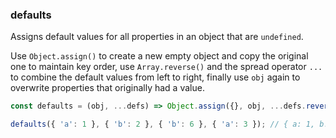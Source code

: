### defaults

Assigns default values for all properties in an object that are `undefined`.

Use `Object.assign()` to create a new empty object and copy the original one to maintain key order, use `Array.reverse()` and the spread operator `...` to combine the default values from left to right, finally use `obj` again to overwrite properties that originally had a value.

```js
const defaults = (obj, ...defs) => Object.assign({}, obj, ...defs.reverse(), obj);
```

```js
defaults({ 'a': 1 }, { 'b': 2 }, { 'b': 6 }, { 'a': 3 }); // { a: 1, b: 2 }
```
